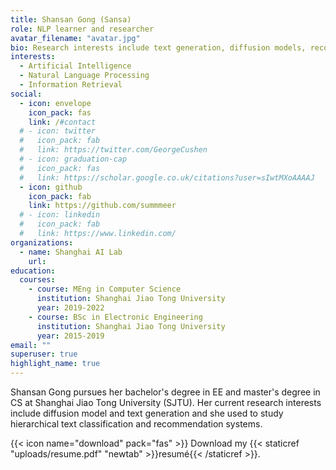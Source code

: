 ```yaml
---
title: Shansan Gong (Sansa)
role: NLP learner and researcher
avatar_filename: "avatar.jpg"
bio: Research interests include text generation, diffusion models, recommendation systems.
interests:
  - Artificial Intelligence
  - Natural Language Processing
  - Information Retrieval
social:
  - icon: envelope
    icon_pack: fas
    link: /#contact
  # - icon: twitter
  #   icon_pack: fab
  #   link: https://twitter.com/GeorgeCushen
  # - icon: graduation-cap
  #   icon_pack: fas
  #   link: https://scholar.google.co.uk/citations?user=sIwtMXoAAAAJ
  - icon: github
    icon_pack: fab
    link: https://github.com/summmeer
  # - icon: linkedin
  #   icon_pack: fab
  #   link: https://www.linkedin.com/
organizations:
  - name: Shanghai AI Lab
    url: 
education:
  courses:
    - course: MEng in Computer Science
      institution: Shanghai Jiao Tong University
      year: 2019-2022
    - course: BSc in Electronic Engineering
      institution: Shanghai Jiao Tong University
      year: 2015-2019
email: ""
superuser: true
highlight_name: true
---
```


Shansan Gong pursues her bachelor's degree in EE and master's degree in CS at Shanghai Jiao Tong University (SJTU). Her current research interests include diffusion model and text generation and she used to study hierarchical text classification and recommendation systems.

{{< icon name="download" pack="fas" >}} Download my {{< staticref "uploads/resume.pdf" "newtab" >}}resumé{{< /staticref >}}.
